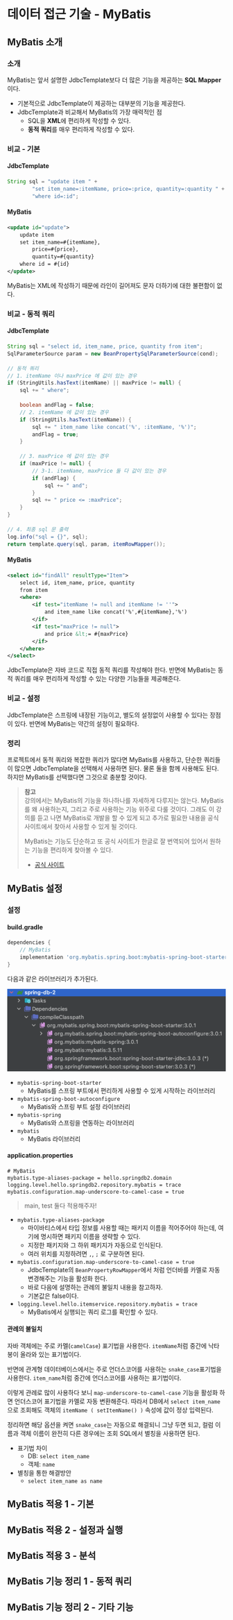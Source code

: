 # 데이터 접근 기술 - MyBatis

## MyBatis 소개

### 소개

MyBatis는 앞서 설명한 JdbcTemplate보다 더 많은 기능을 제공하는 **SQL Mapper**이다.

* 기본적으로 JdbcTemplate이 제공하는 대부분의 기능을 제공한다.
* JdbcTemplate과 비교해서 MyBatis의 가장 매력적인 점
    * SQL을 **XML**에 편리하게 작성할 수 있다.
    * **동적 쿼리**를 매우 편리하게 작성할 수 있다.

### 비교 - 기본

#### JdbcTemplate

```java
String sql = "update item " +
        "set item_name=:itemName, price=:price, quantity=:quantity " +
        "where id=:id";
```

#### MyBatis

```xml
<update id="update">
    update item
    set item_name=#{itemName},
        price=#{price},
        quantity=#{quantity}
    where id = #{id}
</update>
```

MyBatis는 XML에 작성하기 때문에 라인이 길어져도 문자 더하기에 대한 불편함이 없다.

### 비교 - 동적 쿼리

#### JdbcTemplate

```java
String sql = "select id, item_name, price, quantity from item";
SqlParameterSource param = new BeanPropertySqlParameterSource(cond);

// 동적 쿼리
// 1. itemName 이나 maxPrice 에 값이 있는 경우
if (StringUtils.hasText(itemName) || maxPrice != null) {
    sql += " where";

    boolean andFlag = false;
    // 2. itemName 에 값이 있는 경우
    if (StringUtils.hasText(itemName)) {
        sql += " item_name like concat('%', :itemName, '%')";
        andFlag = true;
    }

    // 3. maxPrice 에 값이 있는 경우
    if (maxPrice != null) {
        // 3-1. itemName, maxPrice 둘 다 값이 있는 경우
        if (andFlag) {
            sql += " and";
        }
        sql += " price <= :maxPrice";
    }
}

// 4. 최종 sql 문 출력
log.info("sql = {}", sql);
return template.query(sql, param, itemRowMapper());
```

#### MyBatis

```xml
<select id="findAll" resultType="Item">
    select id, item_name, price, quantity
    from item
    <where>
        <if test="itemName != null and itemName != ''">
            and item_name like concat('%',#{itemName},'%')
        </if>
        <if test="maxPrice != null">
            and price &lt;= #{maxPrice}
        </if>
    </where>
</select>
```

JdbcTemplate은 자바 코드로 직접 동적 쿼리를 작성해야 한다.
반면에 MyBatis는 동적 쿼리를 매우 편리하게 작성할 수 있는 다양한 기능들을 제공해준다.

### 비교 - 설정

JdbcTemplate은 스프링에 내장된 기능이고, 별도의 설정없이 사용할 수 있다는 장점이 있다.
반면에 MyBatis는 약간의 설정이 필요하다.

### 정리

프로젝트에서 동적 쿼리와 복잡한 쿼리가 많다면 MyBatis를 사용하고, 단순한 쿼리들이 많으면 JdbcTemplate을 선택해서 사용하면 된다.
물론 둘을 함께 사용해도 된다. 하지만 MyBatis를 선택했다면 그것으로 충분할 것이다.

> **참고**<br>
> 강의에서는 MyBatis의 기능을 하나하나를 자세하게 다루지는 않는다.
> MyBatis를 왜 사용하는지, 그리고 주로 사용하는 기능 위주로 다룰 것이다.
> 그래도 이 강의를 듣고 나면 MyBatis로 개발을 할 수 있게 되고 추가로 필요한 내용을 공식 사이트에서 찾아서 사용할 수 있게 될 것이다.
>
> MyBatis는 기능도 단순하고 또 공식 사이트가 한글로 잘 번역되어 있어서 원하는 기능을 편리하게 찾아볼 수 있다.
> * [공식 사이트](https://mybatis.org/mybatis-3/ko/index.html)

## MyBatis 설정

### 설정

#### build.gradle

```gradle
dependencies {
    // MyBatis
    implementation 'org.mybatis.spring.boot:mybatis-spring-boot-starter:3.0.1'
}
```

다음과 같은 라이브러리가 추가된다.

![img.png](img.png)

* `mybatis-spring-boot-starter`
    * MyBatis를 스프링 부트에서 편리하게 사용할 수 있게 시작하는 라이브러리
* `mybatis-spring-boot-autoconfigure`
    * MyBatis와 스프링 부트 설정 라이브러리
* `mybatis-spring`
    * MyBatis와 스프링을 연동하는 라이브러리
* `mybatis`
    * MyBatis 라이브러리

#### application.properties

```properties
# MyBatis
mybatis.type-aliases-package = hello.springdb2.domain
logging.level.hello.springdb2.repository.mybatis = trace
mybatis.configuration.map-underscore-to-camel-case = true
```

> main, test 둘다 적용해주자!

* `mybatis.type-aliases-package`
    * 마이바티스에서 타입 정보를 사용할 때는 패키지 이름을 적어주어야 하는데, 여기에 명시하면 패키지 이름을 생략할 수 있다.
    * 지정한 패키지와 그 하위 패키지가 자동으로 인식된다.
    * 여러 위치를 지정하려면 `,`, `;` 로 구분하면 된다.
* `mybatis.configuration.map-underscore-to-camel-case = true`
    * JdbcTemplate의 `BeanPropertyRowMapper`에서 처럼 언더바를 카멜로 자동 변경해주는 기능을 활성화 한다.
    * 바로 다음에 설명하는 관례의 불일치 내용을 참고하자.
    * 기본값은 false이다.
* `logging.level.hello.itemservice.repository.mybatis = trace`
    * MyBatis에서 실행되는 쿼리 로그를 확인할 수 있다.

#### 관례의 불일치

자바 객체에는 주로 카멜(`camelCase`) 표기법을 사용한다.
`itemName`처럼 중간에 낙타 봉이 올라와 있는 표기법이다.

반면에 관계형 데이터베이스에서는 주로 언더스코어를 사용하는 `snake_case`표기법을 사용한다.
`item_name`처럼 중간에 언더스코어를 사용하는 표기법이다.

이렇게 관례로 많이 사용하다 보니 `map-underscore-to-camel-case` 기능을 활성화 하면 언더스코어 표기법을 카멜로 자동 변환해준다.
따라서 DB에서 `select item_name`으로 조회해도 객체의 `itemName ( setItemName() )` 속성에 값이 정상 입력된다.

정리하면 해당 옵션을 켜면 `snake_case`는 자동으로 해결되니 그냥 두면 되고,
컬럼 이름과 객체 이름이 완전히 다른 경우에는 조회 SQL에서 별칭을 사용하면 된다.

* 표기법 차이
    * DB: `select item_name`
    * 객체:  `name`
* 별칭을 통한 해결방안
    * `select item_name as name`

## MyBatis 적용 1 - 기본

## MyBatis 적용 2 - 설정과 실행

## MyBatis 적용 3 - 분석

## MyBatis 기능 정리 1 - 동적 쿼리

## MyBatis 기능 정리 2 - 기타 기능
